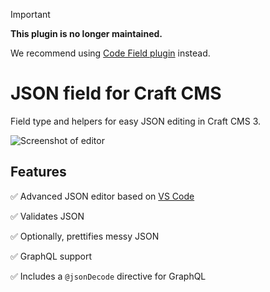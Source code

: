 > [!IMPORTANT]
> 
> **This plugin is no longer maintained.**
>
> We recommend using [Code Field plugin](https://plugins.craftcms.com/codefield) instead.

# JSON field for Craft CMS

Field type and helpers for easy JSON editing in Craft CMS 3.

<img src="./resources/screenshot-of-editor.png" alt="Screenshot of editor" />

## Features

✅ Advanced JSON editor based on [VS Code](https://code.visualstudio.com/)

✅ Validates JSON

✅ Optionally, prettifies messy JSON

✅ GraphQL support

✅ Includes a `@jsonDecode` directive for GraphQL
